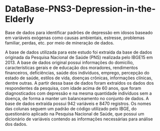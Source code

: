 # DataBase-PNS3-Depression-in-the-Elderly
Base de dados para identificar padrões de depressão em idosos baseado em variáveis exógenas como causas ambientais, estresse, problemas familiar, perdas, etc. por meio de mineração de dados.

A base de dados utilizada para este estudo foi extraída da base de dados originada da Pesquisa Nacional de Saúde (PNS) realizada pelo IBGE15 em 2013. A base de dados original possui informações do domicílio, características gerais e de educação dos moradores, rendimentos financeiros, deficiências, saúde dos indivíduos, emprego, percepção do estado de saúde, estilos de vida, doenças crônicas, informações clínicas, dentre outras.  A partir dessa base de dados foram extraídos os dados dos respondentes da pesquisa, com idade acima de 60 anos, que foram diagnosticados com depressão e na mesma quantidade indivíduos sem a doença, de forma a manter um balanceamento no conjunto de dados. A base de dados extraída possui 942 variáveis e 8470 registros. Os nomes das colunas seguem um padrão de código utilizado pelo IBGE, do questionário aplicado na Pesquisa Nacional de Saúde, que possui um dicionário de variáveis contendo as informações necessárias para análise dos dados.
